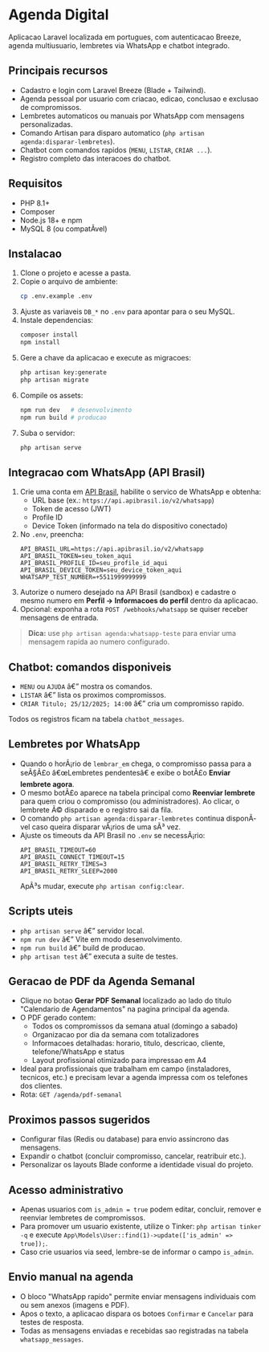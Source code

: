 ﻿# Agenda Digital

Aplicacao Laravel localizada em portugues, com autenticacao Breeze, agenda multiusuario, lembretes via WhatsApp e chatbot integrado.

## Principais recursos
- Cadastro e login com Laravel Breeze (Blade + Tailwind).
- Agenda pessoal por usuario com criacao, edicao, conclusao e exclusao de compromissos.
- Lembretes automaticos ou manuais por WhatsApp com mensagens personalizadas.
- Comando Artisan para disparo automatico (`php artisan agenda:disparar-lembretes`).
- Chatbot com comandos rapidos (`MENU`, `LISTAR`, `CRIAR ...`).
- Registro completo das interacoes do chatbot.

## Requisitos
- PHP 8.1+
- Composer
- Node.js 18+ e npm
- MySQL 8 (ou compatÃ­vel)

## Instalacao
1. Clone o projeto e acesse a pasta.
2. Copie o arquivo de ambiente:
   ```bash
   cp .env.example .env
   ```
3. Ajuste as variaveis `DB_*` no `.env` para apontar para o seu MySQL.
4. Instale dependencias:
   ```bash
   composer install
   npm install
   ```
5. Gere a chave da aplicacao e execute as migracoes:
   ```bash
   php artisan key:generate
   php artisan migrate
   ```
6. Compile os assets:
   ```bash
   npm run dev   # desenvolvimento
   npm run build # producao
   ```
7. Suba o servidor:
   ```bash
   php artisan serve
   ```

## Integracao com WhatsApp (API Brasil)
1. Crie uma conta em [API Brasil](https://apibrasil.io/), habilite o servico de WhatsApp e obtenha:
   - URL base (ex.: `https://api.apibrasil.io/v2/whatsapp`)
   - Token de acesso (JWT)
   - Profile ID
   - Device Token (informado na tela do dispositivo conectado)
2. No `.env`, preencha:
   ```env
   API_BRASIL_URL=https://api.apibrasil.io/v2/whatsapp
   API_BRASIL_TOKEN=seu_token_aqui
   API_BRASIL_PROFILE_ID=seu_profile_id_aqui
   API_BRASIL_DEVICE_TOKEN=seu_device_token_aqui
   WHATSAPP_TEST_NUMBER=+5511999999999
   ```
3. Autorize o numero desejado na API Brasil (sandbox) e cadastre o mesmo numero em **Perfil -> Informacoes do perfil** dentro da aplicacao.
4. Opcional: exponha a rota `POST /webhooks/whatsapp` se quiser receber mensagens de entrada.

> **Dica:** use `php artisan agenda:whatsapp-teste` para enviar uma mensagem rapida ao numero configurado.

## Chatbot: comandos disponiveis
- `MENU` ou `AJUDA` â€” mostra os comandos.
- `LISTAR` â€” lista os proximos compromissos.
- `CRIAR Titulo; 25/12/2025; 14:00` â€” cria um compromisso rapido.

Todos os registros ficam na tabela `chatbot_messages`.

## Lembretes por WhatsApp
- Quando o horÃ¡rio de `lembrar_em` chega, o compromisso passa para a seÃ§Ã£o â€œLembretes pendentesâ€ e exibe o botÃ£o **Enviar lembrete agora**.
- O mesmo botÃ£o aparece na tabela principal como **Reenviar lembrete** para quem criou o compromisso (ou administradores). Ao clicar, o lembrete Ã© disparado e o registro sai da fila.
- O comando `php artisan agenda:disparar-lembretes` continua disponÃ­vel caso queira disparar vÃ¡rios de uma sÃ³ vez.
- Ajuste os timeouts da API Brasil no `.env` se necessÃ¡rio:
  ```
  API_BRASIL_TIMEOUT=60
  API_BRASIL_CONNECT_TIMEOUT=15
  API_BRASIL_RETRY_TIMES=3
  API_BRASIL_RETRY_SLEEP=2000
  ```
  ApÃ³s mudar, execute `php artisan config:clear`.

## Scripts uteis
- `php artisan serve` â€” servidor local.
- `npm run dev` â€” Vite em modo desenvolvimento.
- `npm run build` â€” build de producao.
- `php artisan test` â€” executa a suite de testes.

## Geracao de PDF da Agenda Semanal
- Clique no botao **Gerar PDF Semanal** localizado ao lado do titulo "Calendario de Agendamentos" na pagina principal da agenda.
- O PDF gerado contem:
  - Todos os compromissos da semana atual (domingo a sabado)
  - Organizacao por dia da semana com totalizadores
  - Informacoes detalhadas: horario, titulo, descricao, cliente, telefone/WhatsApp e status
  - Layout profissional otimizado para impressao em A4
- Ideal para profissionais que trabalham em campo (instaladores, tecnicos, etc.) e precisam levar a agenda impressa com os telefones dos clientes.
- Rota: `GET /agenda/pdf-semanal`

## Proximos passos sugeridos
- Configurar filas (Redis ou database) para envio assincrono das mensagens.
- Expandir o chatbot (concluir compromisso, cancelar, reatribuir etc.).
- Personalizar os layouts Blade conforme a identidade visual do projeto.

## Acesso administrativo
- Apenas usuarios com `is_admin = true` podem editar, concluir, remover e reenviar lembretes de compromissos.
- Para promover um usuario existente, utilize o Tinker: `php artisan tinker -q` e execute `App\Models\User::find(1)->update(['is_admin' => true]);`.
- Caso crie usuarios via seed, lembre-se de informar o campo `is_admin`.
## Envio manual na agenda
- O bloco "WhatsApp rapido" permite enviar mensagens individuais com ou sem anexos (imagens e PDF).
- Apos o texto, a aplicacao dispara os botoes `Confirmar` e `Cancelar` para testes de resposta.
- Todas as mensagens enviadas e recebidas sao registradas na tabela `whatsapp_messages`.
